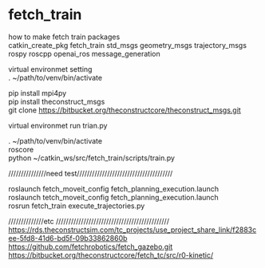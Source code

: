 # fetch_train

how to make fetch train packages   
catkin_create_pkg fetch_train std_msgs geometry_msgs trajectory_msgs rospy roscpp openai_ros message_generation  


virtual environmet setting   
. ~/path/to/venv/bin/activate  

pip install mpi4py  
pip install theconstruct_msgs   
git clone https://bitbucket.org/theconstructcore/theconstruct_msgs.git  

virtual environmet run trian.py   

. ~/path/to/venv/bin/activate  
roscore  
python ~/catkin_ws/src/fetch_train/scripts/train.py  

///////////////need test//////////////////////////////////////  

roslaunch fetch_moveit_config fetch_planning_execution.launch  
roslaunch tetch_moveit_config fetch_planning_execution.launch  
rosrun fetch_train execute_trajectories.py  

//////////////etc /////////////////////////////////////////////  
https://rds.theconstructsim.com/tc_projects/use_project_share_link/f2883cee-5fd8-41d6-bd5f-09b33862860b  
https://github.com/fetchrobotics/fetch_gazebo.git  
https://bitbucket.org/theconstructcore/fetch_tc/src/r0-kinetic/  
